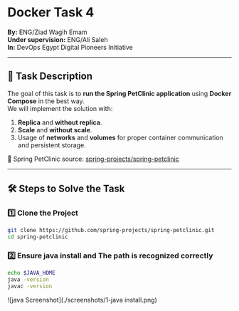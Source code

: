 # Docker Task 4  
**By:** ENG/Ziad Wagih Emam  
**Under supervision:** ENG/Ali Saleh  
**In:** DevOps Egypt Digital Pioneers Initiative  

---

## 📌 Task Description
The goal of this task is to **run the Spring PetClinic application** using **Docker Compose** in the best way.  
We will implement the solution with:  
1. **Replica** and **without replica**.  
2. **Scale** and **without scale**.  
3. Usage of **networks** and **volumes** for proper container communication and persistent storage.  

📂 Spring PetClinic source: [spring-projects/spring-petclinic](https://github.com/spring-projects/spring-petclinic.git)

---

## 🛠️ Steps to Solve the Task

### 1️⃣ Clone the Project
```bash
git clone https://github.com/spring-projects/spring-petclinic.git
cd spring-petclinic

```

### 2️⃣ Ensure java install and The path is recognized correctly
```bash
echo $JAVA_HOME
java -version
javac -version
```
![java Screenshot](./screenshots/1-java install.png)



